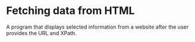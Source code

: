 # Fetching data from HTML #
A program that displays selected information from a website after the user provides the URL and XPath.

